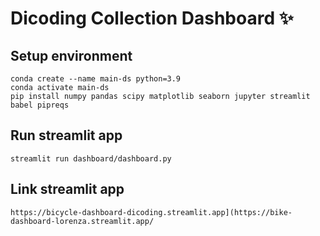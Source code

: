 # Dicoding Collection Dashboard ✨

## Setup environment
```
conda create --name main-ds python=3.9
conda activate main-ds
pip install numpy pandas scipy matplotlib seaborn jupyter streamlit babel pipreqs
```

## Run streamlit app
```
streamlit run dashboard/dashboard.py
```

## Link streamlit app
```
https://bicycle-dashboard-dicoding.streamlit.app](https://bike-dashboard-lorenza.streamlit.app/
```
